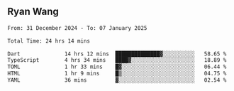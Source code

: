 ## Ryan Wang

<!--START_SECTION:waka-->

```txt
From: 31 December 2024 - To: 07 January 2025

Total Time: 24 hrs 14 mins

Dart              14 hrs 12 mins  ██████████████▓░░░░░░░░░░   58.65 %
TypeScript        4 hrs 34 mins   ████▓░░░░░░░░░░░░░░░░░░░░   18.89 %
TOML              1 hr 33 mins    █▓░░░░░░░░░░░░░░░░░░░░░░░   06.44 %
HTML              1 hr 9 mins     █▒░░░░░░░░░░░░░░░░░░░░░░░   04.75 %
YAML              36 mins         ▓░░░░░░░░░░░░░░░░░░░░░░░░   02.54 %
```

<!--END_SECTION:waka-->

